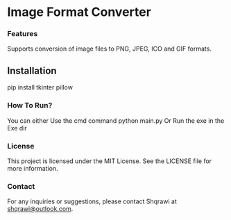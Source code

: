 
# Image Format Converter


### Features
Supports conversion of image files to PNG, JPEG, ICO and GIF formats.

## Installation
pip install tkinter pillow


### How To Run?

You can either Use the cmd command python main.py
Or Run the exe in the Exe dir

### License

This project is licensed under the MIT License. See the LICENSE file for more information.

### Contact

For any inquiries or suggestions, please contact Shqrawi at shqrawi@outlook.com.

